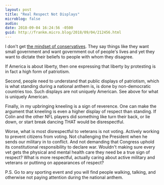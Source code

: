 ```yaml
---
layout: post
title: "Real Respect Not Displays"
microblog: false
audio: 
date: 2018-09-04 16:24:56 -0500
guid: http://frankm.micro.blog/2018/09/04/212456.html
---
```

I don't get [the mindset of conservatives](https://boingboing.net/2018/09/03/after-nike-hires-colin-kaepern.html). They say things like they want small government and want government out of people's lives and yet they want to dictate their beliefs to people with whom they disagree. 

If America is about liberty, then one expressing that liberty by protesting is in fact a high form of patriotism.

Second, people need to understand that public displays of patriotism, which is what standing during a national anthem is, is done by non-democratic countries too. Such displays are not uniquely American. See above for what is uniquely American.

Finally, in my upbringing kneeling is a sign of reverence. One can make the argument that kneeling is even a higher display of respect than standing. If Colin and the other NFL players did something like turn their back, or lie down, or start break dancing THAT would be disrespectful. 

Worse, what is most disrespectful to veterans is not voting. Actively working to prevent citizens from voting. Not challenging the President when he sends our military in to conflict. And not demanding that Congress uphold its constitutional responsibility to declare war. Wouldn't making sure every vet gets the physical and mental health care they need be a true sign of respect? What is more respectful, actually caring about active military and veterans or puttinng on appearances of respect? 

P.S. Go to any sporting event and you will find people walking, talking, and otherwise not paying attention during the national anthem. 
